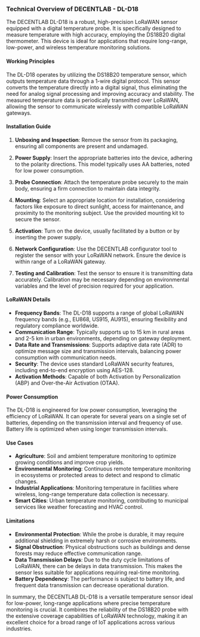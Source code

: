 ### Technical Overview of DECENTLAB - DL-D18

The DECENTLAB DL-D18 is a robust, high-precision LoRaWAN sensor equipped with a digital temperature probe. It is specifically designed to measure temperature with high accuracy, employing the DS18B20 digital thermometer. This device is ideal for applications that require long-range, low-power, and wireless temperature monitoring solutions.

#### Working Principles

The DL-D18 operates by utilizing the DS18B20 temperature sensor, which outputs temperature data through a 1-wire digital protocol. This sensor converts the temperature directly into a digital signal, thus eliminating the need for analog signal processing and improving accuracy and stability. The measured temperature data is periodically transmitted over LoRaWAN, allowing the sensor to communicate wirelessly with compatible LoRaWAN gateways.

#### Installation Guide

1. **Unboxing and Inspection**: Remove the sensor from its packaging, ensuring all components are present and undamaged.

2. **Power Supply**: Insert the appropriate batteries into the device, adhering to the polarity directions. This model typically uses AA batteries, noted for low power consumption.

3. **Probe Connection**: Attach the temperature probe securely to the main body, ensuring a firm connection to maintain data integrity.

4. **Mounting**: Select an appropriate location for installation, considering factors like exposure to direct sunlight, access for maintenance, and proximity to the monitoring subject. Use the provided mounting kit to secure the sensor.

5. **Activation**: Turn on the device, usually facilitated by a button or by inserting the power supply.

6. **Network Configuration**: Use the DECENTLAB configurator tool to register the sensor with your LoRaWAN network. Ensure the device is within range of a LoRaWAN gateway.

7. **Testing and Calibration**: Test the sensor to ensure it is transmitting data accurately. Calibration may be necessary depending on environmental variables and the level of precision required for your application.

#### LoRaWAN Details

- **Frequency Bands**: The DL-D18 supports a range of global LoRaWAN frequency bands (e.g., EU868, US915, AU915), ensuring flexibility and regulatory compliance worldwide.
- **Communication Range**: Typically supports up to 15 km in rural areas and 2-5 km in urban environments, depending on gateway deployment.
- **Data Rate and Transmissions**: Supports adaptive data rate (ADR) to optimize message size and transmission intervals, balancing power consumption with communication needs.
- **Security**: The device uses standard LoRaWAN security features, including end-to-end encryption using AES-128.
- **Activation Methods**: Capable of both Activation by Personalization (ABP) and Over-the-Air Activation (OTAA).

#### Power Consumption

The DL-D18 is engineered for low power consumption, leveraging the efficiency of LoRaWAN. It can operate for several years on a single set of batteries, depending on the transmission interval and frequency of use. Battery life is optimized when using longer transmission intervals.

#### Use Cases

- **Agriculture**: Soil and ambient temperature monitoring to optimize growing conditions and improve crop yields.
- **Environmental Monitoring**: Continuous remote temperature monitoring in ecosystems or protected areas to detect and respond to climatic changes.
- **Industrial Applications**: Monitoring temperature in facilities where wireless, long-range temperature data collection is necessary.
- **Smart Cities**: Urban temperature monitoring, contributing to municipal services like weather forecasting and HVAC control.

#### Limitations

- **Environmental Protection**: While the probe is durable, it may require additional shielding in extremely harsh or corrosive environments.
- **Signal Obstruction**: Physical obstructions such as buildings and dense forests may reduce effective communication range.
- **Data Transmission Delays**: Due to the duty cycle limitations of LoRaWAN, there can be delays in data transmission. This makes the sensor less suitable for applications requiring real-time monitoring.
- **Battery Dependency**: The performance is subject to battery life, and frequent data transmission can decrease operational duration.

In summary, the DECENTLAB DL-D18 is a versatile temperature sensor ideal for low-power, long-range applications where precise temperature monitoring is crucial. It combines the reliability of the DS18B20 probe with the extensive coverage capabilities of LoRaWAN technology, making it an excellent choice for a broad range of IoT applications across various industries.